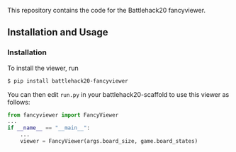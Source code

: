 This repository contains the code for the Battlehack20 fancyviewer.

## Installation and Usage

### Installation
To install the viewer, run
```bash
$ pip install battlehack20-fancyviewer
```
You can then edit `run.py` in your battlehack20-scaffold to use this viewer as follows:
```python
from fancyviewer import FancyViewer
...
if __name__ == "__main__":
    ...
    viewer = FancyViewer(args.board_size, game.board_states)
```
